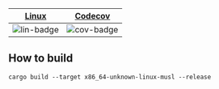 | [Linux][lin-link] |  [Codecov][cov-link]  |
| :---------------: | :-------------------: |
| ![lin-badge]      | ![cov-badge]          |

[lin-badge]: https://travis-ci.com/phillyfan1138/market_faas.svg?branch=master "Travis build status"
[lin-link]:  https://travis-ci.com/phillyfan1138/market_faas "Travis build status"
[cov-badge]: https://codecov.io/gh/phillyfan1138/market_faas/branch/master/graph/badge.svg
[cov-link]:  https://codecov.io/gh/phillyfan1138/market_faas

## How to build

`cargo build --target x86_64-unknown-linux-musl --release`

